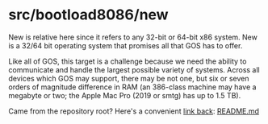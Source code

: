 # src/bootload8086/new
New is relative here since it refers to any 32-bit or 64-bit x86 system. New is 
a 32/64 bit operating system that promises all that GOS has to offer.

Like all of GOS, this target is a challenge because we need the ability to 
communicate and handle the largest possible variety of systems. Across all 
devices which GOS may support, there may be not one, but six or seven orders of 
magnitude difference in RAM (an 386-class machine may have a megabyte or two; 
the Apple Mac Pro (2019 or smtg) has up to 1.5 TB). 

Came from the repository root? Here's a convenient 
[link back](../../../../README.md): [README.md](../../../../README.md)